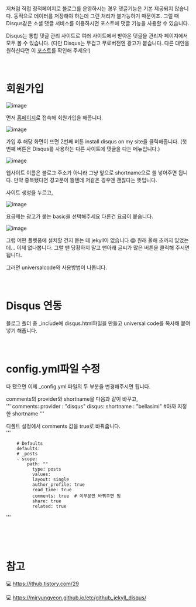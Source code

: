<br/>
저처럼 직접 정적페이지로 블로그를 운영하시는 경우 댓글기능은 기본 제공되지 않습니다. 
동적으로 데이터를 저장해야 하는데 그런 처리가 불가능하기 때문이죠.
그럴 때 Disqus같은 소셜 댓글 서비스를 이용하시면 포스트에 댓글 기능을 사용할 수 있습니다. 

Disqus는 통합 댓글 관리 사이트로 여러 사이트에서 받아온 댓글을 관리자 페이지에서 모두 볼 수 있습니다. 
(다만 Disqus는 무겁고 무료버전엔 광고가 붙습니다. 다른 대안을 원하신다면 이 [포스트]()를 확인해 주세요!)
<br/> <br/><br/> 
# 회원가입 

![image](https://user-images.githubusercontent.com/79133602/134850289-c86e4878-2ecc-40bb-8d40-137ceb319e10.png)

먼저 [홈페이지](https://disqus.com/)로 접속해 회원가입을 해줍니다. 

![image](https://user-images.githubusercontent.com/79133602/134850485-86b2f0bb-226d-4c2d-ae1c-14287293931c.png)

가입 후 해당 화면이 뜨면  2번째 버튼 install disqus on my site을 클릭해줍니다. 
(첫번째 버튼은 Disqus를 사용하는 다른 사이트에 댓글을 다는 메뉴입니다.)

![image](https://user-images.githubusercontent.com/79133602/134851188-9b98556d-4df6-4414-9766-89e5eafcf84e.png)

웹사이트 이름은 블로그 주소가 아니라 그냥 앞으로 shortname으로 쓸 넣어주면 됩니다. 만약 중복됐다면 경고문이 뜰텐데 저같은 경우엔 괜찮다는 뜻입니다. 

사이트 생성을 누르고, 

![image](https://user-images.githubusercontent.com/79133602/134851783-81972b80-e59c-4884-8334-199cb2d65017.png)

요금제는 광고가 붙는 basic을 선택해주세요 다른건 요금이 붙습니다. 

![image](https://user-images.githubusercontent.com/79133602/134852016-7107d345-20c1-4d54-810a-3ef61fb48d2f.png)

그럼 어떤 플렛폼에 설치할 건지 묻는 데 jekyll이 없습니다 😱 원래 올해 초까지 있었는데... 이제 없나봅니다. 
그럴 땐 당황하지 말고 맨아래 글씨가 많은 버튼을 클릭해 주시면 됩니다.

그러면 universalcode와 사용방법이 나옵니다. 
<br/> <br/><br/> 

# Disqus 연동 

블로그 폴더 중 _include에 disqus.html파일을 만들고  universal code를 복사해 붙여 넣기 해줍니다.
<br/> <br/><br/> 

# config.yml파일 수정

다 됐으면 이제 _config.yml 파일의 두 부분을 변경해주시면 됩니다.

comments의 provider와 shortname을 다음과 같이 바꾸고,
<br/>
'''
		comments:
  		provider               : "disqus"
  		disqus:
    		shortname            : "bellasimi" #아까 지정한 shortname
'''

 디폴트 설정에서 comments 값을 true로 바꿔줍니다. 
 <br/>
'''

		# Defaults
		defaults:
	  	# _posts
  		- scope:
	      	path: ""
		      type: posts
		      values:
		      layout: single
		      author_profile: true
		      read_time: true
		      comments: true  # 이부분만 바꿔주면 됨
		      share: true
		      related: true

'''

<br/><br/><br/>
# 참고 

💻 <https://ithub.tistory.com/29>

💻 <https://miryungyeon.github.io/etc/github_jekyll_disqus/>